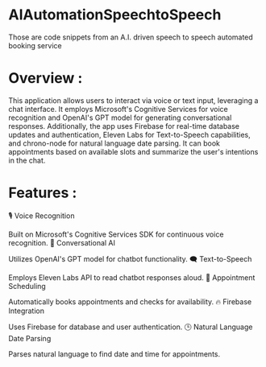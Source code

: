 # AIAutomationSpeechtoSpeech
Those are code snippets from an A.I. driven speech to speech automated booking service

# Overview : 

This application allows users to interact via voice or text input, leveraging a chat interface. It employs Microsoft's Cognitive Services for voice recognition and OpenAI's GPT model for generating conversational responses. Additionally, the app uses Firebase for real-time database updates and authentication, Eleven Labs for Text-to-Speech capabilities, and chrono-node for natural language date parsing. It can book appointments based on available slots and summarize the user's intentions in the chat.

# Features :

🎙️ Voice Recognition

Built on Microsoft's Cognitive Services SDK for continuous voice recognition.
🤖 Conversational AI

Utilizes OpenAI's GPT model for chatbot functionality.
🗨️ Text-to-Speech

Employs Eleven Labs API to read chatbot responses aloud.
📅 Appointment Scheduling

Automatically books appointments and checks for availability.
🔥 Firebase Integration

Uses Firebase for database and user authentication.
🕒 Natural Language Date Parsing

Parses natural language to find date and time for appointments.
